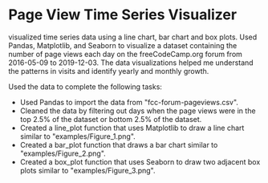 # Page View Time Series Visualizer
visualized time series data using a line chart, bar chart and box plots. Used Pandas, Matplotlib, and Seaborn to visualize a dataset containing the number of page views each day on the freeCodeCamp.org forum from 2016-05-09 to 2019-12-03. The data visualizations helped me understand the patterns in visits and identify yearly and monthly growth.

Used the data to complete the following tasks:

- Used Pandas to import the data from "fcc-forum-pageviews.csv". 
- Cleaned the data by filtering out days when the page views were in the top 2.5% of the dataset or bottom 2.5% of the dataset.
- Created a line_plot function that uses Matplotlib to draw a line chart similar to "examples/Figure_1.png".
- Created a bar_plot function that draws a bar chart similar to "examples/Figure_2.png".
- Created a box_plot function that uses Seaborn to draw two adjacent box plots similar to "examples/Figure_3.png".
